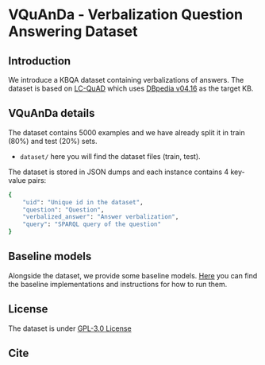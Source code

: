 # VQuAnDa - Verbalization Question Answering Dataset

## Introduction
We introduce a KBQA dataset containing verbalizations of answers. The dataset is based on [LC-QuAD](https://github.com/AskNowQA/LC-QuAD) which uses [DBpedia v04.16](https://wiki.dbpedia.org/dbpedia-version-2016-04) as the target KB.

## VQuAnDa details
The dataset contains 5000 examples and we have already split it in train (80%) and test (20%) sets.

* `dataset/` here you will find the dataset files (train, test).

The dataset is stored in JSON dumps and each instance contains 4 key-value pairs:
```bash
{
    "uid": "Unique id in the dataset",
    "question": "Question",
    "verbalized_answer": "Answer verbalization",
    "query": "SPARQL query of the question"
}
```

## Baseline models
Alongside the dataset, we provide some baseline models. [Here](https://github.com/endrikacupaj/VQUANDA-Baseline-Models) you can find the baseline implementations and instructions for how to run them.

## License
The dataset is under [GPL-3.0 License](LICENSE)

## Cite
